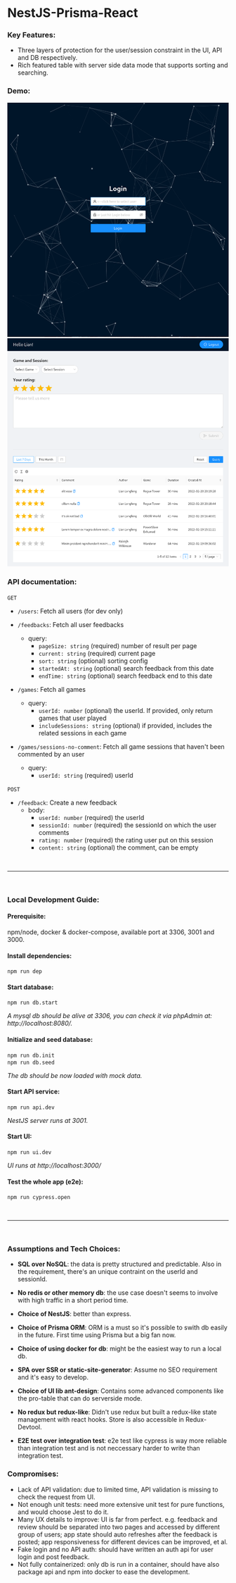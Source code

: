 # NestJS-Prisma-React

### Key Features:

- Three layers of protection for the user/session constraint in the UI, API and DB respectively.
- Rich featured table with server side data mode that supports sorting and searching.

### Demo:
![login-page](/demo-login.png)
![feedback-page](/demo-feedback.png)

### API documentation:

`GET`

- `/users`: Fetch all users (for dev only)
- `/feedbacks`: Fetch all user feedbacks

  - query:
    - `pageSize: string` (required) number of result per page
    - `current: string` (required) current page
    - `sort: string` (optional) sorting config
    - `startedAt: string` (optional) search feedback from this date
    - `endTime: string` (optional) search feedback end to this date

- `/games`: Fetch all games
  - query:
    - `userId: number` (optional) the userId. If provided, only return games that user played
    - `includeSessions: string` (optional) if provided, includes the related sessions in each game

- `/games/sessions-no-comment`: Fetch all game sessions that haven't been commented by an user
  - query:
    - `userId: string` (required) userId

`POST`

- `/feedback`: Create a new feedback
  - body:
    - `userId: number` (required) the userId
    - `sessionId: number` (required) the sessionId on which the user comments
    - `rating: number` (required) the rating user put on this session
    - `content: string` (optional) the comment, can be empty

&nbsp;

---

&nbsp;

### Local Development Guide:

#### **Prerequisite**:

npm/node, docker & docker-compose, available port at 3306, 3001 and 3000.

#### Install dependencies:

```
npm run dep
```

#### Start database:

```
npm run db.start
```

*A mysql db should be alive at 3306, you can check it via phpAdmin at: http://localhost:8080/.*

#### Initialize and seed database:

```
npm run db.init
npm run db.seed
```

*The db should be now loaded with mock data.*

#### Start API service:

```
npm run api.dev
```

*NestJS server runs at 3001.*

#### Start UI:

```
npm run ui.dev
```

*UI runs at http://localhost:3000/*

#### Test the whole app (e2e):

```
npm run cypress.open
```

&nbsp;

---

&nbsp;

### Assumptions and Tech Choices:

- **SQL over NoSQL**: the data is pretty structured and predictable. Also in the requirement, there's an unique contraint on the userId and sessionId.

- **No redis or other memory db**: the use case doesn't seems to involve with high traffic in a short period time.

- **Choice of NestJS**: better than express.

- **Choice of Prisma ORM**: ORM is a must so it's possible to swith db easily in the future. First time using Prisma but a big fan now.

- **Choice of using docker for db**: might be the easiest way to run a local db.

- **SPA over SSR or static-site-generator**: Assume no SEO requirement and it's easy to develop.

- **Choice of UI lib ant-design**: Contains some advanced components like the pro-table that can do serverside mode.

- **No redux but redux-like**: Didn't use redux but built a redux-like state management with react hooks. Store is also accessible in Redux-Devtool.

- **E2E test over integration test**: e2e test like cypress is way more reliable than integration test and is not neccessary harder to write than integration test.


### Compromises:
- Lack of API validation: due to limited time, API validation is missing to check the request from UI.
- Not enough unit tests: need more extensive unit test for pure functions, and would choose Jest to do it.
- Many UX details to improve: UI is far from perfect. e.g. feedback and review should be separated into two pages and accessed by different group of users; app state should auto refreshes after the feedback is posted; app responsiveness for different devices can be improved, et al.
- Fake login and no API auth: should have written an auth api for user login and post feedback.
- Not fully containerized: only db is run in a container, should have also package api and npm into docker to ease the development.

